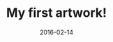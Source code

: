 ---
title: My first artwork!
date: 2016-02-14
layout: Artwork
artworks:
- name: name1
  title: Title 1
  description: description 1
  image: https://c6.staticflickr.com/8/7406/16403790101_780cc844c6_o.jpg
- name: name2
  title: Title 2
  description: description 2
  image: https://c3.staticflickr.com/9/8626/16218002410_96bafea22e_o.jpg
- name: name3
  title: Title 3
  description: description 3
  image: https://c2.staticflickr.com/8/7425/15785358833_b14f6a93aa_o.jpg
- name: name4
  title: Title 4
  description: description 4
  image: https://c4.staticflickr.com/9/8672/16392077371_6774ff6ecc_o.jpg
caption: 
  line1: Still Life (RGB-AV A), 2016
  line2: Custom software (color, sound), computer, speakers, projector
  line3: Dimensions variable, landscape orientation
  line4: Sound by Philip Rugo
  credit: Photos by John Berens, installation view at the There's No Distance exhibition, bitforms gallery nyc.
featuredArtwork: https://unsplash.it/602/402/?random
thumbnail:
  image: https://placeholdit.imgix.net/~text?txtsize=33&txt=130%C3%97100&w=130&h=100  
  caption: Artwork1 caption!
---